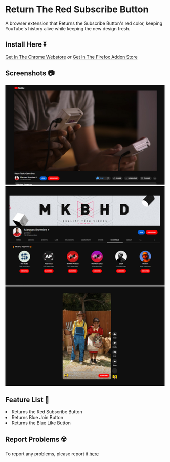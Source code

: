 # Return The Red Subscribe Button
A browser extension that Returns the Subscribe Button's red color, keeping YouTube's history alive while keeping the new design fresh. 

## Install Here ⏬
[Get In The Chrome Webstore](https://chrome.google.com/webstore/detail/return-the-red-subscribe/jelocjcknmhfifcapebeibnolciholbl) <i>or</i> [Get In The Firefox Addon Store](https://addons.mozilla.org/en-GB/firefox/addon/returntheredsubscribebutton/)

## Screenshots 📷
![MKBHD's YouTube Original, Retro Tech's watch page. The Subscribe button is returned to the better red color. The Join button is returned to it's blue color. The like button is returned to it's blue color, while keeping the new animation.](/images/Screenshot3.jpg)
![MKBHD's YouTube page, on the channels section. All the Subscribe buttons are returned to the better red color. The Join button is returned to it's blue color.](/images/Screenshot2.jpg)
![A YouTube short by Zach King, where he and a woman are dressed as farmers. The Subscribe Button is returned to the better Red color.](/images/Screenshot1.jpg)

## Feature List 📃
<li>Returns the Red Subscribe Button</li>
<li>Returns Blue Join Button</li>
<li>Returns the Blue Like Button</li>

## Report Problems ☢️
To report any problems, please report it [here](https://github.com/DamienDavisNeff/RedSubscribeButton/issues)